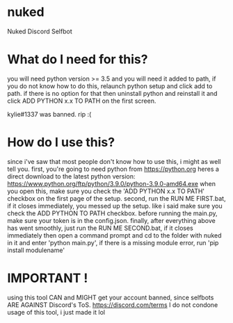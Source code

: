 # nuked
Nuked Discord Selfbot




# What do I need for this?
you will need python version >= 3.5 and you will need it added to path, if you do not know how to do this, relaunch python setup and click add to path. if there is no option for that then uninstall python and reinstall it and click ADD PYTHON x.x TO PATH on the first screen.

kylie#1337 was banned. rip :(


# How do I use this?
since i've saw that most people don't know how to use this, i might as well tell you.
first, you're going to need python from https://python.org 
heres a direct download to the latest python version: https://www.python.org/ftp/python/3.9.0/python-3.9.0-amd64.exe
when you open this, make sure you check the 'ADD PYTHON x.x TO PATH' checkbox on the first page of the setup.
second, run the RUN ME FIRST.bat, if it closes immediately, you messed up the setup. like i said make sure you check the ADD PYTHON TO PATH checkbox.
before running the main.py, make sure your token is in the config.json.
finally, after everything above has went smoothly, just run the RUN ME SECOND.bat, if it closes immediately then open a command prompt and cd to the folder with nuked in it and enter 'python main.py', if there is a missing module error, run 'pip install modulename'



# IMPORTANT !
using this tool CAN and MIGHT get your account banned, since selfbots ARE AGAINST Discord's ToS.
https://discord.com/terms
I do not condone usage of this tool, i just made it
lol





